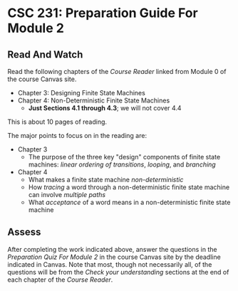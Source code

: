 # CSC 231: Preparation Guide For Module 2

## Read And Watch
Read the following chapters of the *Course Reader* linked from Module 0 of the course Canvas site. 
* Chapter 3: Designing Finite State Machines
* Chapter 4: Non-Deterministic Finite State Machines
	* **Just Sections 4.1 through 4.3**; we will not cover 4.4

This is about $10$ pages of reading.

The major points to focus on in the reading are:
* Chapter 3
	* The purpose of the three key "design" components of finite state machines: *linear ordering of transitions*, *looping*, and *branching*
* Chapter 4
	* What makes a finite state machine *non-deterministic*
	* How *tracing* a word through a non-deterministic finite state machine can involve *multiple paths*
	* What *acceptance* of a word means in a non-deterministic finite state machine

## Assess
After completing the work indicated above, answer the questions in the *Preparation Quiz For Module 2* in the course Canvas site by the deadline indicated in Canvas. Note that most, though not necessarily all, of the questions will be from the *Check your understanding* sections at the end of each chapter of the *Course Reader*.
